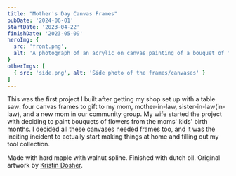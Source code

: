 ```yaml
---
title: "Mother's Day Canvas Frames"
pubDate: '2024-06-01'
startDate: '2023-04-22'
finishDate: '2023-05-09'
heroImg: {
  src: 'front.png',
  alt: 'A photograph of an acrylic on canvas painting of a bouquet of flowers in a hand made wooden frame.'
}
otherImgs: [
  { src: 'side.png', alt: 'Side photo of the frames/canvases' }
]
---
```


This was the first project I built after getting my shop set up with a table saw: four canvas frames to gift to my mom, mother-in-law, sister-in-law(in-law), and a new mom in our community group. My wife started the project with deciding to paint bouquets of flowers from the moms' kids' birth months. I decided all these canvases needed frames too, and it was the inciting incident to actually start making things at home and filling out my tool collection.

Made with hard maple with walnut spline. Finished with dutch oil. Original artwork by [Kristin Dosher](https://www.kristindosher.com/).
